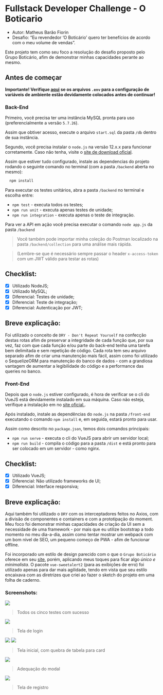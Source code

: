 # Fullstack Developer Challenge - O Boticario

* Autor: Matheus Barão Fiorin
* Desafio: “Eu revendedor ‘O Boticário’ quero ter benefícios de acordo com o meu volume de vendas”.

Este projeto tem como seu foco a resolução do desafio proposto pelo Grupo Boticário, afim de demonstrar minhas capacidades perante ao mesmo.

## Antes de começar

**Importante! Verifique [aqui]() se os arquivos `.env` para a configuração de variáveis de ambiente estão devidamente colocados antes de continuar!**

### Back-End

Primeiro, você precisa ter uma instância MySQL pronta para uso (preferencialmente a versão `5.7.26`).

Assim que obtiver acesso, execute o arquivo `start.sql` da pasta `/db` dentro de sua instância.

Segundo, você precisa instalar o `node.js` na versão 12.x.x para funcionar corretamente. Caso não tenha, visite o [site de download oficial](http://nodejs.org/download/).

Assim que estiver tudo configurado, instale as dependencias do projeto rodando o seguinte comando no terminal (com a pasta `/backend` aberta no mesmo):

``` javascript
  npm install
```

Para executar os testes unitários, abra a pasta `/backend` no terminal e escolha entre:

* `npm test` - executa todos os testes;
* `npm run unit` - executa apenas testes de unidade;
* `npm run integration` - executa apenas o teste de integração.

Para ver a API em ação você precisa executar o comando `node app.js` da pasta `/backend`

> Você também pode importar minha coleção do Postman localizado na pasta `/backend/collection` para uma análise mais rápida.

> (Lembre-se que é necessário sempre passar o header `x-access-token` com um JWT válido para testar as rotas)

Checklist:
---

- [x] Utilizado NodeJS;
- [x] Utilizado MySQL;
- [x] Diferencial: Testes de unidade;
- [x] Diferencial: Teste de integração;
- [x] Diferencial: Autenticação por JWT;

Breve explicação:
---

Foi utilizado o conceito de `DRY - Don't Repeat Yourself` na confecção destas rotas afim de preservar a integridade de cada função que, por sua vez, faz com que cada função e/ou parte do back-end tenha uma tarefa bem delimitada e sem repetição de código. Cada rota tem seu arquivo separado afim de criar uma manutenção mais fácil, assim como foi utilizado o SequelizeORM para manutenção do banco de dados - com a grandiosa vantagem de aumentar a legibilidade do código e a performance das queries no banco.

### Front-End

Depois que o `node.js` estiver configurado, é hora de verificar se o cli do VueJS está devidamente instalado em sua máquina. Caso não esteja, verifique a instalação em no [site oficial.](https://cli.vuejs.org/).

Após instalado, instale as dependências do `node.js` na pasta `/front-end` executando o comando `npm install` e, em seguida, estará pronto para usar.

Assim como descrito no `package.json`, temos dois comandos principais:

* `npm run serve` - executa o cli do VueJS para abrir um servidor local;
* `npm run build` - compila o código para a pasta `/dist` e está pronto para ser colocado em um servidor - como nginx.

Checklist:
---

- [x] Utilizado VueJS;
- [x] Diferencial: Não utilizado frameworks de UI;
- [x] Diferencial: Interface responsiva;

Breve explicação:
---

Aqui também foi utilizado o `DRY` com os interceptadores feitos no Axios, com a divisão de componentes e containers e com a prototipação do moment. Meu foco foi demonstrar minhas capacidades de criação da UI sem a necessidade de uma framework - por mais que eu utilize bootstrap a todo momento no meu dia-a-dia, assim como tentar mostrar um webpack com um bom nível de SEO, um pequeno começo de PWA - afim de funcionar offline.

Foi incorporado um estilo de design parecido com o que o `Grupo Boticário` oferece em seu [site](https://boticario.com.br/), porém, aplicando meus toques para ficar algo *único e minimalista*. O pacote `vue-sweetalert2` (para as exibições de erro) foi utilizado apenas para dar mais agilidade, tendo em vista que seu estilo encaixava com as diretrizes que criei ao fazer o sketch do projeto em uma folha de caderno.

### Screenshots:

![](screenshots/tests.png)

> Todos os cinco testes com sucesso

![](screenshots/front-end-login.png)

> Tela de login

![](screenshots/front-end-home-1.png)
![](screenshots/front-end-home-2.png)

> Tela inicial, com quebra de tabela para card

![](screenshots/front-end-remove.png)

> Adequação do modal

![](screenshots/front-end-register.png)

> Tela de registro
